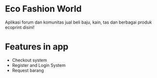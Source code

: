 # Eco Fashion World
Aplikasi forum dan komunitas jual beli baju, kain, tas dan berbagai produk ecoprint disini!


# Features in app
- Checkout system
- Register and Login System
- Request barang
